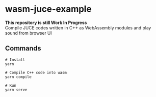 # wasm-juce-example
**This repository is still Work In Progress**  
Compile JUCE codes written in C++ as WebAssembly modules and play sound from browser UI

## Commands
```shell
# Install
yarn 

# Compile C++ code into wasm
yarn compile

# Run
yarn serve
```
